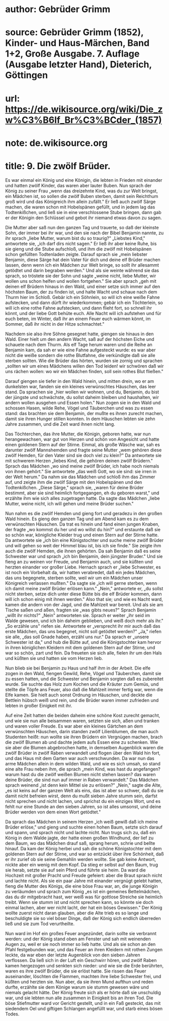 # author: Gebrüder Grimm
# source: Gebrüder Grimm (1852), Kinder- und Haus-Märchen, Band 1+2, Große Ausgabe. 7. Auflage (Ausgabe letzter Hand), Dieterich, Göttingen
# url: https://de.wikisource.org/wiki/Die_zw%C3%B6lf_Br%C3%BCder_(1857)
# note: de.wikisource.org
# title: 9. Die zwölf Brüder.

Es war einmal ein König und eine Königin, die lebten in Frieden mit einander und hatten zwölf Kinder, das waren aber lauter Buben. Nun sprach der König zu seiner Frau „wenn das dreizehnte Kind, was du zur Welt bringst, ein Mädchen ist, so sollen die zwölf Buben sterben, damit sein Reichthum groß wird und das Königreich ihm allein zufällt." Er ließ auch zwölf Särge machen, die waren schon mit Hobelspänen gefüllt, und in jedem lag das Todtenkißchen, und ließ sie in eine verschlossene Stube bringen, dann gab er der Königin den Schlüssel und gebot ihr niemand etwas davon zu sagen. 

Die Mutter aber saß nun den ganzen Tag und trauerte, so daß der kleinste Sohn, der immer bei ihr war, und den sie nach der Bibel Benjamin nannte, zu ihr sprach „liebe Mutter, warum bist du so traurig?" „Liebstes Kind," antwortete sie, „ich darf dirs nicht sagen." Er ließ ihr aber keine Ruhe, bis sie gieng und die Stube aufschloß, und ihm die zwölf mit Hobelspänen schon gefüllten Todtenladen zeigte. Darauf sprach sie „mein liebster Benjamin, diese Särge hat dein Vater für dich und deine elf Brüder machen lassen, denn wenn ich ein Mädchen zur Welt bringe, so sollt ihr allesammt getödtet und darin begraben werden." Und als sie weinte während sie das sprach, so tröstete sie der Sohn und sagte „weine nicht, liebe Mutter, wir wollen uns schon helfen und wollen fortgehen." Sie aber sprach „geh mit deinen elf Brüdern hinaus in den Wald, und einer setze sich immer auf den höchsten  Baum, der zu finden ist, und halte Wacht und schaue nach dem Thurm hier im Schloß. Gebär ich ein Söhnlein, so will ich eine weiße Fahne aufstecken, und dann dürft ihr wiederkommen; gebär ich ein Töchterlein, so will ich eine rothe Fahne aufstecken, und dann flieht fort, so schnell ihr könnt, und der liebe Gott behüte euch. Alle Nacht will ich aufstehen und für euch beten, im Winter, daß ihr an einem Feuer euch wärmen könnt, im Sommer, daß ihr nicht in der Hitze schmachtet." 

Nachdem sie also ihre Söhne gesegnet hatte, giengen sie hinaus in den Wald. Einer hielt um den andern Wacht, saß auf der höchsten Eiche und schauete nach dem Thurm. Als elf Tage herum waren und die Reihe an Benjamin kam, da sah er wie eine Fahne aufgesteckt wurde: es war aber nicht die weiße sondern die rothe Blutfahne, die verkündigte daß sie alle sterben sollten. Wie die Brüder das hörten, wurden sie zornig und sprachen „sollten wir um eines Mädchens willen den Tod leiden! wir schwören daß wir uns rächen wollen: wo wir ein Mädchen finden, soll sein rothes Blut fließen." 

Darauf giengen sie tiefer in den Wald hinein, und mitten drein, wo er am dunkelsten war, fanden sie ein kleines verwünschtes Häuschen, das leer stand. Da sprachen sie „hier wollen wir wohnen, und du, Benjamin, du bist der jüngste und schwächste, du sollst daheim bleiben und haushalten, wir andern wollen ausgehen und Essen holen." Nun zogen sie in den Wald und schossen Hasen, wilde Rehe, Vögel und Täuberchen und was zu essen stand: das brachten sie dem Benjamin, der mußte es ihnen zurecht machen, damit sie ihren Hunger stillen konnten. In dem Häuschen lebten sie zehn Jahre zusammen, und die Zeit ward ihnen nicht lang. 

Das Töchterchen, das ihre Mutter, die Königin, geboren hatte, war nun herangewachsen, war gut von Herzen und schön von Angesicht und hatte einen goldenen Stern auf der Stirne. Einmal,  als große Wäsche war, sah es darunter zwölf Mannshemden und fragte seine Mutter „wem gehören diese zwölf Hemden, für den Vater sind sie doch viel zu klein?" Da antwortete sie mit schwerem Herzen „liebes Kind, die gehören deinen zwölf Brüdern." Sprach das Mädchen „wo sind meine zwölf Brüder, ich habe noch niemals von ihnen gehört." Sie antwortete „das weiß Gott, wo sie sind: sie irren in der Welt herum." Da nahm sie das Mädchen und schloß ihm das Zimmer auf, und zeigte ihm die zwölf Särge mit den Hobelspänen und den Todtenkißchen. „Diese Särge," sprach sie, „waren für deine Brüder bestimmt, aber sie sind heimlich fortgegangen, eh du geboren warst," und erzählte ihm wie sich alles zugetragen hatte. Da sagte das Mädchen „liebe Mutter, weine nicht, ich will gehen und meine Brüder suchen." 

Nun nahm es die zwölf Hemden und gieng fort und geradezu in den großen Wald hinein. Es gieng den ganzen Tag und am Abend kam es zu dem verwünschten Häuschen. Da trat es hinein und fand einen jungen Knaben, der fragte „wo kommst du her und wo willst du hin?" und erstaunte daß sie so schön war, königliche Kleider trug und einen Stern auf der Stirne hatte. Da antwortete sie „ich bin eine Königstochter und suche meine zwölf Brüder und will gehen so weit der Himmel blau ist, bis ich sie finde." Sie zeigte ihm auch die zwölf Hemden, die ihnen gehörten. Da sah Benjamin daß es seine Schwester war und sprach „ich bin Benjamin, dein jüngster Bruder." Und sie fieng an zu weinen vor Freude, und Benjamin auch, und sie küßten und herzten einander vor großer Liebe. Hernach sprach er „liebe Schwester, es ist noch ein Vorbehalt da, wir hatten verabredet, daß ein jedes Mädchen, das uns begegnete, sterben sollte, weil wir um ein Mädchen unser Königreich verlassen mußten." Da sagte sie „ich will gerne sterben, wenn ich damit meine zwölf Brüder erlösen kann." „Nein," antwortete er, „du sollst nicht sterben, setze dich unter diese Bütte bis  die elf Brüder kommen, dann will ich schon einig mit ihnen werden." Also that sie; und wie es Nacht ward, kamen die andern von der Jagd, und die Mahlzeit war bereit. Und als sie am Tische saßen und aßen, fragten sie „was gibts neues?" Sprach Benjamin „wißt ihr nichts?" „Nein" antworteten sie. Sprach er weiter „ihr seid im Walde gewesen, und ich bin daheim geblieben, und weiß doch mehr als ihr." „So erzähle uns" riefen sie. Antwortete er „versprecht ihr mir auch daß das erste Mädchen, das uns begegnet, nicht soll getödtet werden?" „Ja," riefen sie alle, „das soll Gnade haben, erzähl uns nur." Da sprach er „unsere Schwester ist da," und hub die Bütte auf, und die Königstochter kam hervor in ihren königlichen Kleidern mit dem goldenen Stern auf der Stirne, und war so schön, zart und fein. Da freueten sie sich alle, fielen ihr um den Hals und küßten sie und hatten sie vom Herzen lieb. 

Nun blieb sie bei Benjamin zu Haus und half ihm in der Arbeit. Die elfe zogen in den Wald, fiengen Gewild, Rehe, Vögel und Täuberchen, damit sie zu essen hatten, und die Schwester und Benjamin sorgten daß es zubereitet wurde. Sie suchte das Holz zum Kochen und die Kräuter zum Gemüs, und stellte die Töpfe ans Feuer, also daß die Mahlzeit immer fertig war, wenn die Elfe kamen. Sie hielt auch sonst Ordnung im Häuschen, und deckte die Bettlein hübsch weiß und rein, und die Brüder waren immer zufrieden und lebten in großer Einigkeit mit ihr. 

Auf eine Zeit hatten die beiden daheim eine schöne Kost zurecht gemacht, und wie sie nun alle beisammen waren, setzten sie sich, aßen und tranken und waren voller Freude. Es war aber ein kleines Gärtchen an dem verwünschten Häuschen, darin standen zwölf Lilienblumen, die man auch Studenten heißt: nun wollte sie ihren Brüdern ein Vergnügen machen, brach die zwölf Blumen ab und dachte jedem aufs Essen eine zu schenken. Wie sie aber  die Blumen abgebrochen hatte, in demselben Augenblick waren die zwölf Brüder in zwölf Raben verwandelt und flogen über den Wald hin fort, und das Haus mit dem Garten war auch verschwunden. Da war nun das arme Mädchen allein in dem wilden Wald, und wie es sich umsah, so stand eine alte Frau neben ihm, die sprach „mein Kind, was hast du angefangen? warum hast du die zwölf weißen Blumen nicht stehen lassen? das waren deine Brüder, die sind nun auf immer in Raben verwandelt." Das Mädchen sprach weinend „ist denn kein Mittel sie zu erlösen?" „Nein," sagte die Alte, „es ist keins auf der ganzen Welt als eins, das ist aber so schwer, daß du sie damit nicht befreien wirst, denn du mußt sieben Jahre stumm sein, darfst nicht sprechen und nicht lachen, und sprichst du ein einziges Wort, und es fehlt nur eine Stunde an den sieben Jahren, so ist alles umsonst, und deine Brüder werden von dem einen Wort getödtet." 

Da sprach das Mädchen in seinem Herzen „ich weiß gewiß daß ich meine Brüder erlöse," und gieng und suchte einen hohen Baum, setzte sich darauf und spann, und sprach nicht und lachte nicht. Nun trugs sich zu, daß ein König in dem Walde jagte, der hatte einen großen Windhund, der lief zu dem Baum, wo das Mädchen drauf saß, sprang herum, schrie und bellte hinauf. Da kam der König herbei und sah die schöne Königstochter mit dem goldenen Stern auf der Stirne, und war so entzückt über ihre Schönheit, daß er ihr zurief ob sie seine Gemahlin werden wollte. Sie gab keine Antwort, nickte aber ein wenig mit dem Kopf. Da stieg er selbst auf den Baum, trug sie herab, setzte sie auf sein Pferd und führte sie heim. Da ward die Hochzeit mit großer Pracht und Freude gefeiert: aber die Braut sprach nicht und lachte nicht. Als sie ein paar Jahre mit einander vergnügt gelebt hatten, fieng die Mutter des Königs, die eine böse Frau war, an, die junge Königin zu verläumden und sprach zum König „es ist ein gemeines  Bettelmädchen, das du dir mitgebracht hast, wer weiß was für gottlose Streiche sie heimlich treibt. Wenn sie stumm ist und nicht sprechen kann, so könnte sie doch einmal lachen, aber wer nicht lacht, der hat ein böses Gewissen." Der König wollte zuerst nicht daran glauben, aber die Alte trieb es so lange und beschuldigte sie so viel böser Dinge, daß der König sich endlich überreden ließ und sie zum Tod verurtheilte. 

Nun ward im Hof ein großes Feuer angezündet, darin sollte sie verbrannt werden: und der König stand oben am Fenster und sah mit weinenden Augen zu, weil er sie noch immer so lieb hatte. Und als sie schon an den Pfahl festgebunden war, und das Feuer an ihren Kleidern mit rothen Zungen leckte, da war eben der letzte Augenblick von den sieben Jahren verflossen. Da ließ sich in der Luft ein Geschwirr hören, und zwölf Raben kamen hergezogen und senkten sich nieder: und wie sie die Erde berührten, waren es ihre zwölf Brüder, die sie erlöst hatte. Sie rissen das Feuer auseinander, löschten die Flammen, machten ihre liebe Schwester frei, und küßten und herzten sie. Nun aber, da sie ihren Mund aufthun und reden durfte, erzählte sie dem Könige warum sie stumm gewesen wäre und niemals gelacht hätte. Der König freute sich als er hörte daß sie unschuldig war, und sie lebten nun alle zusammen in Einigkeit bis an ihren Tod. Die böse Stiefmutter ward vor Gericht gestellt, und in ein Faß gesteckt, das mit siedendem Oel und giftigen Schlangen angefüllt war, und starb eines bösen Todes. 

